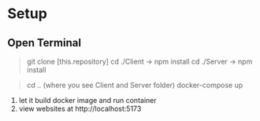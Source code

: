 # Setup
## Open Terminal
> git clone [this.repository]
> cd ./Client -> npm install
> cd ./Server -> npm install

> cd .. (where you see Client and Server folder)
> docker-compose up

1. let it build docker image and run container
2. view websites at http://localhost:5173
